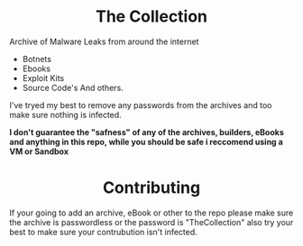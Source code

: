 # <center>The Collection</center>
Archive of Malware Leaks from around the internet

 - Botnets
 - Ebooks
 - Exploit Kits
 - Source Code's
 And others.
 
I've tryed my best to remove any passwords from the archives and too make sure nothing is infected.

**I don't guarantee the "safness" of any of the archives, builders, eBooks and anything in this repo, while you should be safe i reccomend using a VM or Sandbox**
# <center>Contributing</center>
If your going to add an archive, eBook or other to the repo please make sure the archive is passwordless or the password is "TheCollection" also try your best to make sure your contrubution isn't infected.
